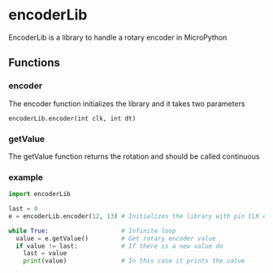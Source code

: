 # encoderLib
EncoderLib is a library to handle a rotary encoder in MicroPython

## Functions
### encoder
The encoder function initializes the library and it takes two parameters
```
encoderLib.encoder(int clk, int dt)
```

### getValue
The getValue function returns the rotation and should be called continuous

### example
```python
import encoderLib

last = 0
e = encoderLib.encoder(12, 13) # Initializes the library with pin CLK on 12 and pin DT on 13

while True:                    # Infinite loop
  value = e.getValue()         # Get rotary encoder value
  if value != last:            # If there is a new value do
    last = value
    print(value)               # In this case it prints the value
```
